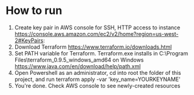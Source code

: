 # How to run
1. Create key pair in AWS console for SSH, HTTP access to instance
	https://console.aws.amazon.com/ec2/v2/home?region=us-west-2#KeyPairs:
2. Download Terraform
	https://www.terraform.io/downloads.html
3. Set PATH variable for Terraform. Terraform.exe installs in C:\Program Files\terraform_0.9.5_windows_amd64 on Windows
	https://www.java.com/en/download/help/path.xml
4. Open Powershell as an administrator, cd into root the folder of this project, and run
	terraform apply -var 'key_name=YOURKEYNAME'
5. You're done. Check AWS console to see newly-created resources